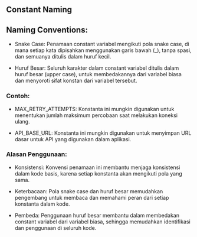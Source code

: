 ## Constant Naming

## Naming Conventions:
- Snake Case: Penamaan constant variabel mengikuti pola snake case, di mana setiap kata dipisahkan menggunakan garis bawah (_), tanpa spasi, dan semuanya ditulis dalam huruf kecil.

- Huruf Besar: Seluruh karakter dalam constant variabel ditulis dalam huruf besar (upper case), untuk membedakannya dari variabel biasa dan menyoroti sifat konstan dari variabel tersebut.

### Contoh:
- MAX_RETRY_ATTEMPTS: Konstanta ini mungkin digunakan untuk menentukan jumlah maksimum percobaan saat melakukan koneksi ulang.

- API_BASE_URL: Konstanta ini mungkin digunakan untuk menyimpan URL dasar untuk API yang digunakan dalam aplikasi.

### Alasan Penggunaan:
- Konsistensi: Konvensi penamaan ini membantu menjaga konsistensi dalam kode basis, karena setiap konstanta akan mengikuti pola yang sama.

- Keterbacaan: Pola snake case dan huruf besar memudahkan pengembang untuk membaca dan memahami peran dari setiap konstanta dalam kode.

- Pembeda: Penggunaan huruf besar membantu dalam membedakan constant variabel dari variabel biasa, sehingga memudahkan identifikasi dan penggunaan di seluruh kode.